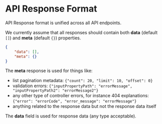 # API Response Format

API Response format is unified across all API endpoints.

We currently assume that all responses should contain both **data**
(default `[]`) and **meta** (default `{}`) properties.

```json
{
    "data": [],
    "meta": {}
}
```

The **meta** response is used for things like:
- list pagination metadata: `{"count": 20, "limit": 10, "offset": 0}`
- validation errors: `{"inputPropertyPath": "errorMessage", "inputPropertyPath2": "errorMessage2"}`
- any other type of controller errors, for instance 404 explanations: `{"error": "errorCode", "error_message": "errorMessage"}`
- anything related to the response data but not the response data itself

The **data** field is used for response data (any type acceptable).